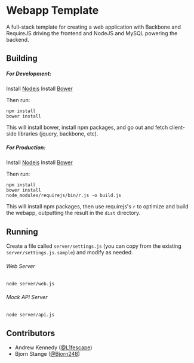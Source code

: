 # Webapp Template

A full-stack template for creating a web application with Backbone and RequireJS driving the frontend and NodeJS and MySQL powering the backend.

## Building

##### For Development:

Install [Nodejs](http://nodejs.org/download/)
Install [Bower](https://github.com/bower/bower) 

Then run:

```
npm install
bower install
```

This will install bower, install npm packages, and go out and fetch client-side libraries (jquery, backbone, etc).

##### For Production:

Install [Nodejs](http://nodejs.org/download/)
Install [Bower](https://github.com/bower/bower) 

Then run:

```
npm install
bower install
node_modules/requirejs/bin/r.js -o build.js
```

This will install npm packages, then use requirejs's `r` to optimize and build the webapp, outputting the result in the `dist` directory.

## Running

Create a file called `server/settings.js` (you can copy from the existing `server/settings.js.sample`) and modify as needed.

###### Web Server

```
node server/web.js
```

###### Mock API Server

```
node server/api.js
```

## Contributors
* Andrew Kennedy ([@L1fescape](https://github.com/L1fescape))
* Bjorn Stange ([@Bjorn248](https://github.com/Bjorn248))
